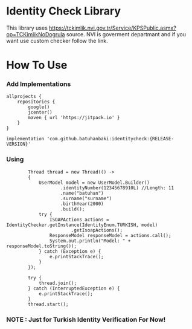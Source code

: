 # Identity Check Library

This library uses https://tckimlik.nvi.gov.tr/Service/KPSPublic.asmx?op=TCKimlikNoDogrula source. NVI is goverment departmant and if you want use custom checker follow the link.

# How To Use

### Add Implementations

```
allprojects {
    repositories {
        google()
        jcenter()
        maven { url 'https://jitpack.io' }
    }
}
```

```
implementation 'com.github.batuhanbaki:identitycheck:{RELEASE-VERSION}'
```

### Using

```
        Thread thread = new Thread(() ->
        {
            UserModel model = new UserModel.Builder()
                    .identityNumber(12345678910L) //Length: 11
                    .name("batuhan")
                    .surname("surname")
                    .birthYear(2000)
                    .build();
            try {
                ISOAPActions actions = IdentityChecker.getInstance(IdentityEnum.TURKISH, model)
                        .getIsoapActions();
                ResponseModel responseModel = actions.call();
                System.out.println("Model: " + responseModel.toString());
            } catch (Exception e) {
                e.printStackTrace();
            }
        });
        
        try {
            thread.join();
        } catch (InterruptedException e) {
            e.printStackTrace();
        }
        thread.start();
```

### NOTE : Just for Turkish Identity Verification For Now!

